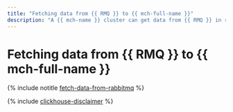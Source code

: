 ```yaml
---
title: "Fetching data from {{ RMQ }} to {{ mch-full-name }}"
description: "A {{ mch-name }} cluster can get data from {{ RMQ }} in real time. {{ mch-name }} will automatically add to a {{ RMQ }} table the data received at the specified {{ RMQ }} queue exchange points."
---
```


# Fetching data from {{ RMQ }} to {{ mch-full-name }}

{% include notitle [fetch-data-from-rabbitmq](../../_tutorials/dataplatform/fetch-data-from-rabbitmq.md) %}

{% include [clickhouse-disclaimer](../../_includes/clickhouse-disclaimer.md) %}

